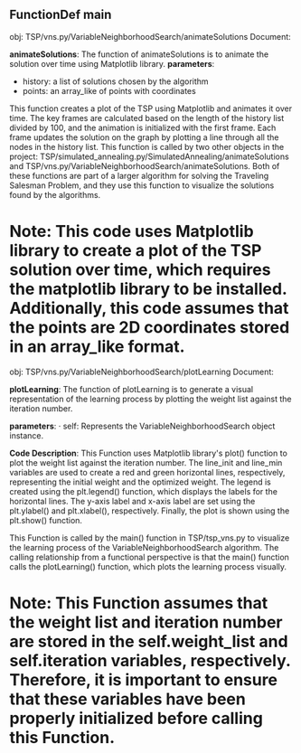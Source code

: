 ## FunctionDef main

obj: TSP/vns.py/VariableNeighborhoodSearch/animateSolutions
Document: 

**animateSolutions**: The function of animateSolutions is to animate the solution over time using Matplotlib library. 
**parameters**:
* history: a list of solutions chosen by the algorithm
* points: an array_like of points with coordinates

This function creates a plot of the TSP using Matplotlib and animates it over time. The key frames are calculated based on the length of the history list divided by 100, and the animation is initialized with the first frame. Each frame updates the solution on the graph by plotting a line through all the nodes in the history list. This function is called by two other objects in the project: TSP/simulated_annealing.py/SimulatedAnnealing/animateSolutions and TSP/vns.py/VariableNeighborhoodSearch/animateSolutions. Both of these functions are part of a larger algorithm for solving the Traveling Salesman Problem, and they use this function to visualize the solutions found by the algorithms.

**Note**: This code uses Matplotlib library to create a plot of the TSP solution over time, which requires the matplotlib library to be installed. Additionally, this code assumes that the points are 2D coordinates stored in an array_like format.
==========
obj: TSP/vns.py/VariableNeighborhoodSearch/plotLearning
Document: 

**plotLearning**: The function of plotLearning is to generate a visual representation of the learning process by plotting the weight list against the iteration number.

**parameters**: 
· self: Represents the VariableNeighborhoodSearch object instance.

**Code Description**: This Function uses Matplotlib library's plot() function to plot the weight list against the iteration number. The line_init and line_min variables are used to create a red and green horizontal lines, respectively, representing the initial weight and the optimized weight. The legend is created using the plt.legend() function, which displays the labels for the horizontal lines. The y-axis label and x-axis label are set using the plt.ylabel() and plt.xlabel(), respectively. Finally, the plot is shown using the plt.show() function.

This Function is called by the main() function in TSP/tsp_vns.py to visualize the learning process of the VariableNeighborhoodSearch algorithm. The calling relationship from a functional perspective is that the main() function calls the plotLearning() function, which plots the learning process visually.

**Note**: This Function assumes that the weight list and iteration number are stored in the self.weight_list and self.iteration variables, respectively. Therefore, it is important to ensure that these variables have been properly initialized before calling this Function.
==========
